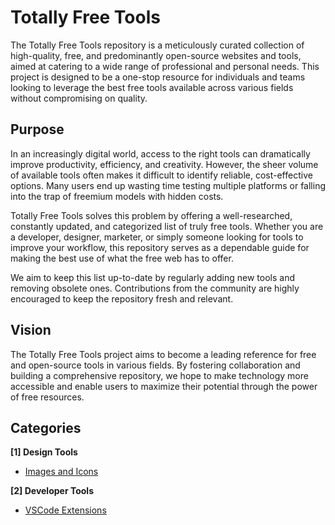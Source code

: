 # Totally Free Tools

The Totally Free Tools repository is a meticulously curated collection of high-quality, free, and predominantly open-source websites and tools, aimed at catering to a wide range of professional and personal needs. This project is designed to be a one-stop resource for individuals and teams looking to leverage the best free tools available across various fields without compromising on quality.

## Purpose

In an increasingly digital world, access to the right tools can dramatically improve productivity, efficiency, and creativity. However, the sheer volume of available tools often makes it difficult to identify reliable, cost-effective options. Many users end up wasting time testing multiple platforms or falling into the trap of freemium models with hidden costs.

Totally Free Tools solves this problem by offering a well-researched, constantly updated, and categorized list of truly free tools. Whether you are a developer, designer, marketer, or simply someone looking for tools to improve your workflow, this repository serves as a dependable guide for making the best use of what the free web has to offer.

We aim to keep this list up-to-date by regularly adding new tools and removing obsolete ones. Contributions from the community are highly encouraged to keep the repository fresh and relevant.

## Vision

The Totally Free Tools project aims to become a leading reference for free and open-source tools in various fields. By fostering collaboration and building a comprehensive repository, we hope to make technology more accessible and enable users to maximize their potential through the power of free resources.

## Categories

**[1] Design Tools** 
- [Images and Icons](https://github.com/nureddinhaji/Totally-Free-Tools/blob/main/Design%20Tools/Images%20and%20Icons.md)

**[2] Developer Tools**
- [VSCode Extensions](https://github.com/nureddinhaji/Totally-Free-Tools/blob/main/Developer%20Tools/VSCode%20Extensions.md)
